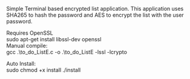 Simple Terminal based encrypted list application.
This application uses SHA265 to hash the password and AES to encrypt the list with the user password.

Requires OpenSSL
<br>
sudo apt-get install libssl-dev openssl
<br>
Manual compile:<br>
gcc .\to_do_ListE.c -o .\to_do_ListE -lssl -lcrypto

Auto Install:<br>
sudo chmod +x install
./install
